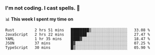 ### I'm not coding. I cast spells. 🎩

📊 **This week I spent my time on**
<!--START_SECTION:waka-->
```text
Rust         2 hrs 51 mins   ████████▒░░░░░░░░░░░░░░░░   33.08 % 
JavaScript   2 hrs 22 mins   ███████░░░░░░░░░░░░░░░░░░   27.47 % 
YAML         1 hr 35 mins    ████▓░░░░░░░░░░░░░░░░░░░░   18.47 % 
JSON         37 mins         █▓░░░░░░░░░░░░░░░░░░░░░░░   07.25 % 
TypeScript   30 mins         █▒░░░░░░░░░░░░░░░░░░░░░░░   05.90 % 
```
<!--END_SECTION:waka-->
